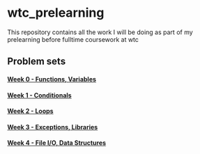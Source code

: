 # wtc_prelearning

This repository contains all the work I will be doing as part of my prelearning before fulltime coursework at wtc


## Problem sets
#### [Week 0 - Functions, Variables](./week1/week_0)
#### [Week 1 - Conditionals](./week2/week_1)
#### [Week 2 - Loops](./week2/week_2)
#### [Week 3 - Exceptions, Libraries](./week_3)
#### [Week 4 - File I/O, Data Structures](./week_4)
